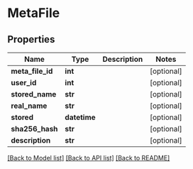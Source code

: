 # MetaFile

## Properties
Name | Type | Description | Notes
------------ | ------------- | ------------- | -------------
**meta_file_id** | **int** |  | [optional] 
**user_id** | **int** |  | [optional] 
**stored_name** | **str** |  | [optional] 
**real_name** | **str** |  | [optional] 
**stored** | **datetime** |  | [optional] 
**sha256_hash** | **str** |  | [optional] 
**description** | **str** |  | [optional] 

[[Back to Model list]](../README.md#documentation-for-models) [[Back to API list]](../README.md#documentation-for-api-endpoints) [[Back to README]](../README.md)


